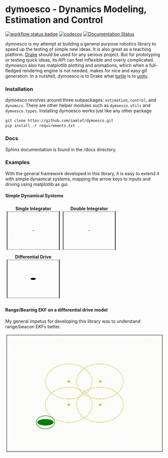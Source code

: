 # dymoesco - Dynamics Modeling, Estimation and Control

[![workflow status badge](https://github.com/samlaf/dymoesco/workflows/Python%20application/badge.svg)](https://github.com/samlaf/dymoesco/actions?query=workflow%3A%22Python+application%22)
[![codecov](https://codecov.io/gh/samlaf/dymoesco/branch/master/graph/badge.svg?token=GW8GV0VNS8)](https://codecov.io/gh/samlaf/dymoesco)
[![Documentation Status](https://readthedocs.org/projects/dymoesco/badge/?version=latest)](https://dymoesco.readthedocs.io/en/latest/?badge=latest)

dymoesco is my attempt at building a general purpose robotics library to speed up the testing of simple new ideas. It is also great as a teaching platform. [Drake](https://drake.mit.edu/) should be used for any serious project. But for prototyping or testing quick ideas, its API can feel inflexible and overly complicated. dymoesco also has matplotlib plotting and animations, which when a full-fledged rendering engine is not needed, makes for nice and easy gif generation. In a nutshell, dymoesco is to Drake what [turtle](https://docs.python.org/3/library/turtle.html) is to [unity](https://unity.com/).

### Installation

dymoesco revolves around three subpackages: `estimation`, `control`, and `dynamics`. There are other helper modules such as `dymoesco.utils` and `dymoesco.types`.
Installing dymoesco works just like any other package

```shell
git clone https://github.com/samlaf/dymoesco.git
pip install -r requirements.txt .
```

### Docs
Sphinx documentation is found in the /docs directory.


### Examples

With the general framework developed in this library, it is easy to extend it with simple dynamical systems, mapping the arrow keys to inputs and driving using matplotlib as gui.

#### Simple Dynamical Systems

<!-- <link href="./style.css" rel="stylesheet"></link> -->

<div class="row" style="content: ''; clear: both; display: table;">
  <div class="column" style="float: left; width: 33.33%; padding: 5px;">
	<center><b> Single Integrator </b></center>
	<img src="./videos_and_images/singleintegrator.gif"/>
  </div>
  <div class="column" style="float: left; width: 33.33%; padding: 5px;">
	<center><b> Double Integrator </b></center>
	<img src="./videos_and_images/doubleintegrator.gif"/>
  </div>
  <div class="column" style="float: left; width: 33.33%; padding: 5px;">
	<center><b> Differential Drive </b></center>
	<img src="./videos_and_images/diffdrive_kinematic.gif"/>
  </div>
</div>


#### Range/Bearing EKF on a differential drive model

My general impetus for developing this library was to understand range/beacon EKFs better.

<img src="./videos_and_images/diffdrive_ekf.gif"/>



